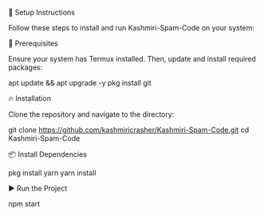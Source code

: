 🚀 Setup Instructions

Follow these steps to install and run Kashmiri-Spam-Code on your system:

📌 Prerequisites

Ensure your system has Termux installed. Then, update and install required packages:

apt update && apt upgrade -y
pkg install git

🔥 Installation

Clone the repository and navigate to the directory:

git clone https://github.com/kashmiricrasher/Kashmiri-Spam-Code.git
cd Kashmiri-Spam-Code

📦 Install Dependencies

pkg install yarn
yarn install

▶️ Run the Project

npm start

